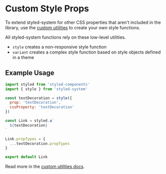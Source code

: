 
# Custom Style Props

To extend styled-system for other CSS properties that aren't included in the library, use the [custom utilities](/api#customize) to create your own style functions.

All styled-system functions rely on these low-level utilities.

- `style` creates a non-responsive style function
- `variant` creates a complex style function based on style objects defined in a theme

## Example Usage

```jsx
import styled from 'styled-components'
import { style } from 'styled-system'

const textDecoration = style({
  prop: 'textDecoration',
  cssProperty: 'textDecoration'
})

const Link = styled.a`
  ${textDecoration}
`

Link.propTypes = {
  ...textDecoration.propTypes
}

export default Link
```

Read more in the [custom utilities docs](/api#customize).

